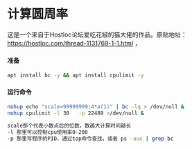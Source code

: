 # 计算圆周率
这是一个来自于Hostloc论坛爱吃花椒的猫大佬的作品。原贴地址：https://hostloc.com/thread-1131769-1-1.html ，  
#### 准备
```bash
apt install bc -y && apt install cpulimit -y
```
#### 运行命令
```bash
nohup echo "scale=99999999;4*a(1)" | bc -lq > /dev/null &
nohup cpulimit -l 30   -p 22489 >/dev/null &

scale那个代表小数点后的位数，数越大计算时间越长
-l 那里可以控制cpu使用率0-200
-p 那里写程序的PID，通过top命令查找，或者 ps -aux | grep bc
```
